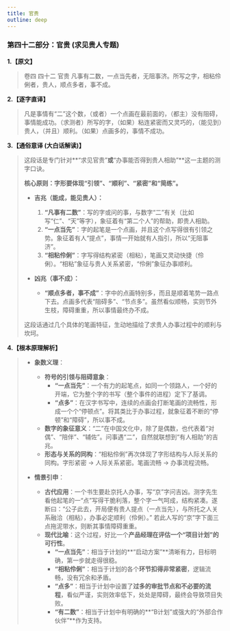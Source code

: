 ```yaml
---
title: 官贵
outline: deep
---
```

  
### **第四十二部分：官贵 (求见贵人专题)**

**1.【原文】**
> 卷四 四十二 官贵
> 凡事有二数，一点当先者，无阻事济。所写之字，相粘伶俐者，贵人，顺点多者，事不成。

**2.【逐字直译】**
> 凡是事情有“二”这个数，（或者）一个点画在最前面的，（都主）没有阻碍，事情能成功。（求测者）所写的字，（如果）粘连紧密而又灵巧的，（能见到）贵人，（并且）顺利。（如果）点画多的，事情不成功。

**3.【通俗意译 (大白话解读)】**
> 这段话是专门针对**“求见官贵”**或**“办事能否得到贵人相助”**这一主题的测字口诀。
> 
> **核心原则：字形要体现“引领”、“顺利”、“紧密”和“简练”。**
> 
> *   **吉兆（能成，能见贵人）：**
>     1.  **“凡事有二数”**：写的字或问的事，与数字“二”有关（比如写“仁”、“天”等字），象征着有“第二个人”的帮助，即贵人相助。
>     2.  **“一点当先”**：字的起笔是一个点画，并且这个点写得很有引领之势。象征着有人“提点”，事情一开始就有人指引，所以“无阻事济”。
>     3.  **“相粘伶俐”**：字写得结构紧密（相粘），笔画又灵动快捷（伶俐）。“相粘”象征与贵人关系紧密，“伶俐”象征办事顺利。
> 
> *   **凶兆（事不成）：**
>     *   **“顺点多者，事不成”**：字中的点画特别多，而且是顺着笔势一路点下去。点画多代表“阻碍多”、“节点多”。虽然看似顺畅，实则节外生枝，障碍重重，所以事情最终办不成。
> 
> 这段话通过几个具体的笔画特征，生动地描绘了求贵人办事过程中的顺利与坎坷。

**4.【根本原理解析】**
> *   **象数义理**：
>     *   **符号的引领与阻碍意象**：
>         *   **“一点当先”**：一个有力的起笔点，如同一个领路人，一个好的开端，它为整个字的书写（整个事件的进程）定下了基调。
>         *   **“点多”**：在汉字书写中，连续的点画会打断笔画的流畅性，形成一个个“停顿点”。将其类比于办事过程，就象征着不断的“停顿”和“障碍”，所以事不成。
>     *   **数字的象征意义**：“二”在中国文化中，除了是偶数，也代表着“对偶”、“陪伴”、“辅佐”。问事遇“二”，自然就联想到“有人相助”的吉兆。
>     *   **形态与关系的同构**：“相粘伶俐”再次体现了字形结构与人际关系的同构。字形紧密 -> 人际关系紧密。笔画流畅 -> 办事流程流畅。
> 
> *   **情景引申**：
>     *   **古代应用**：一个书生要赴京托人办事，写“京”字问吉凶。测字先生看他起笔的一“点”写得干脆利落，整个字一气呵成，结构紧凑。遂断曰：“公子此去，开局便有贵人提点（一点当先），与所托之人关系融洽（相粘），办事必定顺利（伶俐）。” 若此人写的“京”字下面三点拖泥带水，则断其事情障碍重重。
>     *   **现代比喻**：这个过程，好比一个**产品经理在评估一个“项目计划”的可行性**。
>         *   **“一点当先”**：相当于计划的**“启动方案”**清晰有力，目标明确，第一步就走得很稳。
>         *   **“相粘伶俐”**：相当于计划的各个**环节扣得非常紧密**，逻辑流畅，没有冗余和矛盾。
>         *   **“点多”**：相当于计划中设置了**过多的审批节点和不必要的流程**，看似严谨，实则效率低下，处处是障碍，最终会导致项目失败。
>         *   **“有二数”**：相当于计划中有明确的**“B计划”或强大的“外部合作伙伴”**作为支持。
